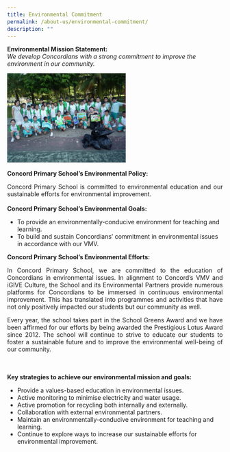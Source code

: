 ```yaml
---
title: Environmental Commitment
permalink: /about-us/environmental-commitment/
description: ""
---
```

<b>Environmental Mission Statement:</b><br>
<em>We develop Concordians with a strong commitment to improve the environment in our community.</em>

<img src="/images/E-club_03.jpeg" 
     style="width:55%">


<b>Concord Primary School’s Environmental Policy:</b><br>
<p style="text-align:justify">Concord Primary School is committed to environmental education and our sustainable efforts for environmental improvement. 
<br><br>
<b>Concord Primary School’s Environmental Goals:</b>

<ul>
<li>To provide an environmentally-conducive environment for teaching and learning.</li>
<li>To build and sustain Concordians’ commitment in environmental issues in accordance with our VMV.</li>
	</ul>

<p><b>Concord Primary School’s Environmental Efforts:</b>

<p style="text-align:justify">In Concord Primary School, we are committed to the education of Concordians in environmental issues. In alignment to Concord’s VMV and iGIVE Culture, the School and its Environmental Partners provide numerous platforms for Concordians to be immersed in continuous environmental improvement. This has translated into programmes and activities that have not only positively impacted our students but our community as well. 


<p style="text-align:justify">Every year, the school takes part in the School Greens Award and we have been affirmed for our efforts by being awarded the Prestigious Lotus Award since 2012. The school will continue to strive to educate our students to foster a sustainable future and to improve the environmental well-being of our community. 

  
<br><br>
<b>Key strategies to achieve our environmental mission and goals:</b>

<ul>
	<li>Provide a values-based education in environmental issues.</li>
<li>Active monitoring to minimise electricity and water usage.</li>
<li>Active promotion for recycling both internally and externally.</li>
<li>Collaboration with external environmental partners.</li>
<li>Maintain an environmentally-conducive environment for teaching and learning.</li>
<li>Continue to explore ways to increase our sustainable efforts for environmental improvement.</li>
</ul>